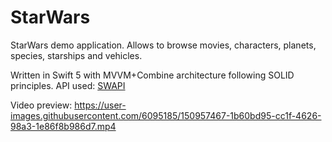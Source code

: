 # StarWars

StarWars demo application. 
Allows to browse movies, characters, planets, species, starships and vehicles.

Written in Swift 5 with MVVM+Combine architecture following SOLID principles.
API used: [SWAPI](https://swapi.dev/)

Video preview:
https://user-images.githubusercontent.com/6095185/150957467-1b60bd95-cc1f-4626-98a3-1e86f8b986d7.mp4

